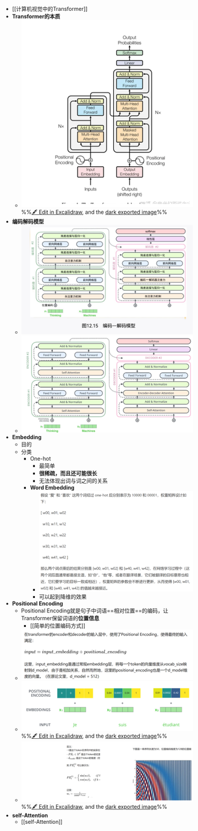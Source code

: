 - [[计算机视觉中的Transformer]]
- **Transformer的本质**
	- ![](attachments/Transformer%202023-01-05%2016.35.29.excalidraw.svg)
%%[🖋 Edit in Excalidraw](attachments/Transformer%202023-01-05%2016.35.29.excalidraw.md), and the [dark exported image](attachments/Transformer%202023-01-05%2016.35.29.excalidraw.dark.svg)%%
- **编码解码模型**
	- ![](attachments/capture-2023-01-05-16-13-46.jpg)
	- ![](attachments/Pasted%20image%2020230105164127.png)
- **Embedding**
	- 目的
	- 分类
		- One-hot
			- 最简单
			- **很稀疏，而且还可能很长**
			- 无法体现出词与词之间的关系
		- **Word Embedding**
			- ![](attachments/Pasted%20image%2020230105170050.png)
			- 可以起到降维的效果
- **Positional Encoding**
	- Positional Encoding就是句子中词语==相对位置==的编码，让Transformer保留词语的**位置信息**
		- [[简单的位置编码方式]]
	- ![](attachments/Pasted%20image%2020230105165232.png)
	- ![](attachments/Transformer%202023-01-05%2016.42.45.excalidraw.svg)%%[🖋 Edit in Excalidraw](attachments/Transformer%202023-01-05%2016.42.45.excalidraw.md), and the [dark exported image](attachments/Transformer%202023-01-05%2016.42.45.excalidraw.dark.svg)%%
	- ![](attachments/Transformer%202023-01-05%2016.50.47.excalidraw.svg)
%%[🖋 Edit in Excalidraw](attachments/Transformer%202023-01-05%2016.50.47.excalidraw.md), and the [dark exported image](attachments/Transformer%202023-01-05%2016.50.47.excalidraw.dark.svg)%%
- **self-Attention**
	- [[self-Attention]]